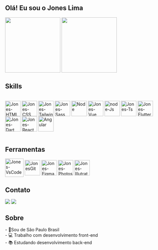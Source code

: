 ## Olá! Eu sou o Jones Lima
<div>
  <img height="180em" src="https://github-readme-stats.vercel.app/api?username=jonesrasta&show_icons=true&theme=dark"/>
  <img height="180em" src="https://github-readme-stats.vercel.app/api/top-langs/?username=jonesrasta&layout-compact&langs_count-16&theme=dark"/>
</div>

 ## Skills
  <div style="display: inline_block"><br>
  <img align="center" alt="Jones-HTML" height="50" width="50"src="https://github.com/user-attachments/assets/38b477d9-f319-43f6-a36d-80ec71e08fc8">
  <img align="center" alt="Jones-CSS" height="50" width="50" src="https://github.com/user-attachments/assets/579077d0-c60f-495a-a46f-f59a4049d62f">
  <img align="center" alt="Jones-Tailwind" height="50" width="50" src="https://github.com/user-attachments/assets/fce493bb-6311-4e64-89d6-a25c13dcaf39">
  <img align="center" alt="Jones-Sass" height="50" width="50" src="https://github.com/user-attachments/assets/080e36b3-ae58-41fb-adfd-2bfca5d071cd" >    
  <img align="center" alt="Node" height="50" width="50" src="https://github.com/user-attachments/assets/f03efb08-3c56-4580-b503-9ab92ea9a1e6">      
  <img align="center" alt="Jones-Vue" height="50" width="50" src="https://github.com/user-attachments/assets/503fa5c5-c488-4798-895a-1c935361fec2">    
  <img align="center" alt="node-Js" height="50" width="50" src="https://github.com/user-attachments/assets/876139cc-7530-4d60-960a-b949522ebab8">
  <img align="center" alt="Jones-Ts" height="50" width="50" src="https://github.com/user-attachments/assets/c727ac2d-b402-4777-a746-7e759b3b7876">      
  <img align="center" alt="Jones-Flutter" height="50" width="50" src= "https://github.com/user-attachments/assets/0c564130-92fb-4f58-ac19-fe01d0a9e3f5">
  <img align="center" alt="Jones-Dart" height="50" width="50" src= "https://github.com/user-attachments/assets/1e6897a7-8e41-4a79-ac1a-5ec79efc773a">
  <img align="center" alt="Jones-React" height="50" width="50" src="https://github.com/user-attachments/assets/77b71880-36c6-4e43-9d96-08fd28e6e1f4">
  <img align="center" alt="Angular" height="50" width="50" src="https://github.com/user-attachments/assets/d0898154-6d63-4559-aad8-e35f8f443b59">
  </div><br>
  
 ## Ferramentas 
 <div>       
 <img align="center" alt="Jones-VsCode" height="60" width="60" src="https://github.com/user-attachments/assets/e0bf4b5d-834a-4ff5-afb9-5fe375180c33">
 <img align="center" alt="JonesGit" height="50" width="50" src="https://github.com/user-attachments/assets/bd5cfca4-c6d4-4970-bcd9-089bac80f442">
 <img align="center" alt="Jones-Figma" height="50" width="50" src="https://github.com/user-attachments/assets/ad3ce20c-a981-4a0e-89d7-0bb1a2fa20aa" >
 <img align="center" alt="Jones-Photoshop" height="50" width="50" src="https://github.com/user-attachments/assets/5e10ce81-6c53-4c9c-90d8-faa922246b1d">
 <img align="center" alt="Jones-Illutrator" height="50" width="50" src="https://github.com/user-attachments/assets/e8ac399b-a4f6-4fd0-b05a-9fee2d1337ff">
          
          
          
                      
 </div>

## Contato
<div> 
<a href="https://www.linkedin.com/in/joneslima/" target="_blank"><img src="https://img.shields.io/badge/LinkedIn-0077B5?style=for-the-badge&logo=linkedin&logoColor=white" target="_blank"></a> 
<a href="mailto:jonesrasta@gmail.com"><img src="https://img.shields.io/badge/Gmail-D14836?style=for-the-badge&logo=gmail&logoColor=white" target="_blank"></a>  
</div>

## Sobre 
<div>
- 📍Sou de São Paulo Brasil<br>
- 💻 Trabalho com desenvolvimento front-end <br>
- 📚 Estudando desenvolvimento back-end </div><br>


